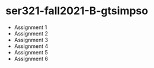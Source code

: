 # ser321-fall2021-B-gtsimpso
- Assignment 1
- Assignment 2
- Assignment 3
- Assignment 4
- Assignment 5
- Assignment 6

